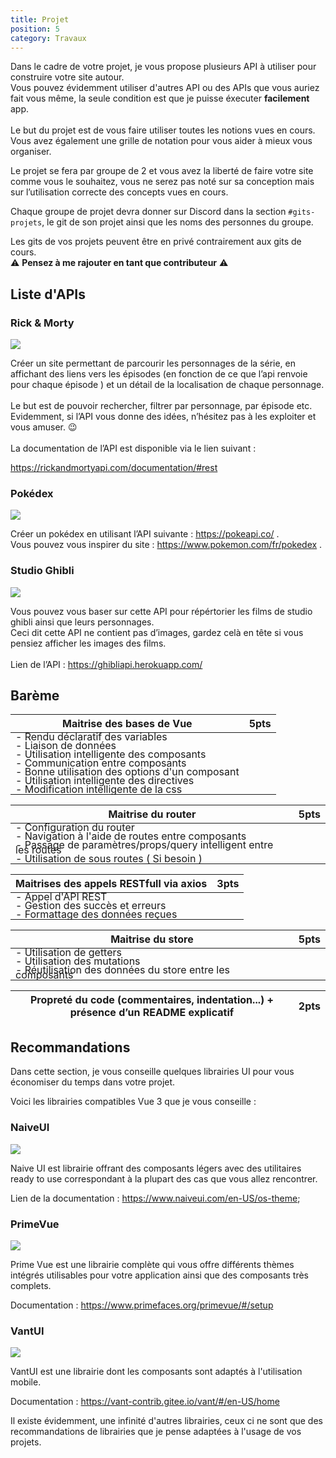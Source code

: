 ```yaml
---
title: Projet
position: 5
category: Travaux
---
```


Dans le cadre de votre projet, je vous propose plusieurs API à utiliser pour construire votre site autour. <br>Vous pouvez évidemment utiliser d'autres API ou des APIs que vous auriez fait vous même, la seule condition est que je puisse éxecuter **facilement** app.<br><br>
Le but du projet est de vous faire utiliser toutes les notions vues en cours.
Vous avez également une grille de notation pour vous aider à mieux vous organiser.

Le projet se fera par groupe de 2 et vous avez la liberté de faire votre site comme
vous le souhaitez, vous ne serez pas noté sur sa conception mais sur l’utilisation
correcte des concepts vues en cours.

Chaque groupe de projet devra donner sur Discord dans la section <code>#gits-projets</code>, le git de son projet ainsi que les noms des personnes du groupe.

Les gits de vos projets peuvent être en privé contrairement aux gits de cours. <br>
⚠️ **Pensez à me rajouter en tant que contributeur** ⚠️

## Liste d'APIs

### Rick & Morty 

<img src="https://intrld.com/wp-content/uploads/2019/01/rickmorty.png.webp" />

Créer un site permettant de parcourir les personnages de la série, en affichant des
liens vers les épisodes (en fonction de ce que l’api renvoie pour chaque épisode ) et
un détail de la localisation de chaque personnage. <br> <br>
Le but est de pouvoir rechercher, filtrer par personnage, par épisode etc.<br>
Evidemment, si l’API vous donne des idées, n’hésitez pas à les exploiter et vous
amuser. 😉 <br> <br>
La documentation de l’API est disponible via le lien suivant :

https://rickandmortyapi.com/documentation/#rest

### Pokédex

<img src="http://static.hitek.fr/img/actualite/2016/12/23/w_pokemon-by-purpleblades-d661egz.jpg">

Créer un pokédex en utilisant l’API suivante : https://pokeapi.co/ . <br>
Vous pouvez vous inspirer du site : https://www.pokemon.com/fr/pokedex .

### Studio Ghibli

<img src="https://webzine.one/wp-content/uploads/studio-gihbli-960x384.jpg">

Vous pouvez vous baser sur cette API pour répértorier les films de studio ghibli ainsi
que leurs personnages. <br>
Ceci dit cette API ne contient pas d’images, gardez celà en tête si vous pensiez
afficher les images des films. <br><br>
Lien de l’API : https://ghibliapi.herokuapp.com/


## Barème

| Maitrise des bases de Vue             | 5pts  |
|---------------------------------------|-------|
| - Rendu déclaratif des variables              |
| - Liaison de données                          |
| - Utilisation intelligente des composants     |
| - Communication entre composants              |
| - Bonne utilisation des options d'un composant |
| - Utilisation intelligente des directives     |
| - Modification intelligente de la css         |

| Maitrise du router                    | 5pts  |
|---------------------------------------|-------|
| - Configuration du router             |       |
| - Navigation à l'aide de routes entre composants |       |
| - Passage de paramètres/props/query intelligent entre les routes|
| - Utilisation de sous routes ( Si besoin ) |

| Maitrises des appels RESTfull via axios| 3pts  |
|---------------------------------------|-------|
| - Appel d'API REST                           |
| - Gestion des succès et erreurs       |
| - Formattage des données reçues |

| Maitrise du store                     | 5pts  |
|---------------------------------------|-------|
| - Utilisation de getters                      |
| - Utilisation des mutations                   |
| - Réutilisation des données du store entre les composants |

| Propreté du code (commentaires, indentation...) + présence d’un README explicatif| 2pts  |
|---------------------------------------|-------|

## Recommandations

Dans cette section, je vous conseille quelques librairies UI pour vous économiser du temps dans votre projet. 

Voici les librairies compatibles Vue 3 que je vous conseille : 

### NaiveUI

<img src="https://res.cloudinary.com/practicaldev/image/fetch/s--e52ZPnB1--/c_limit%2Cf_auto%2Cfl_progressive%2Cq_auto%2Cw_880/https://dev-to-uploads.s3.amazonaws.com/uploads/articles/pgv7cugpx4pkcpypduvc.png">

Naive UI est librairie offrant des composants légers avec des utilitaires ready to use correspondant à la plupart des cas que vous allez rencontrer. 

Lien de la documentation : https://www.naiveui.com/en-US/os-theme;

### PrimeVue

<img src="https://i1.wp.com/www.primefaces.org/wp-content/uploads/2021/05/hashnode-vue-3.5.02x.jpg?resize=1060%2C557&ssl=1">

Prime Vue est une librairie complète qui vous offre différents thèmes intégrés utilisables pour votre application ainsi que des composants très complets. 

Documentation : https://www.primefaces.org/primevue/#/setup

### VantUI

<img src="https://92ui.net/wp-content/uploads/2021/03/bc0ff793e533afaf9f3abc0f82c8da1d.jpg" />

VantUI est une librairie dont les composants sont adaptés à l'utilisation mobile.

Documentation : https://vant-contrib.gitee.io/vant/#/en-US/home


Il existe évidemment, une infinité d'autres librairies, ceux ci ne sont que des recommandations de librairies que je pense adaptées à l'usage de vos projets.


<style>
tbody > tr {
    border:none!important;
    line-height: 0.5em;
}

thead > tr > th:nth-child(2) {
    text-align: right;
}
</style>